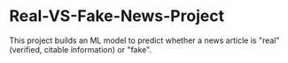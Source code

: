 # Real-VS-Fake-News-Project
This project builds an ML model to predict whether a news article is "real" (verified, citable information) or "fake".
